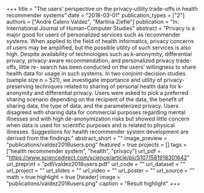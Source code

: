 +++
title = "The users’ perspective on the privacy-utility trade-offs in health recommender systems"
date = "2018-03-01"
publication_types = ["2"]
authors = ["André Calero Valdez", "Martina Ziefle"]
publication = "In: International Journal of Human-Computer Studies"
abstract = "Privacy is a major good for users of personalized services such as recommender systems. When applied to the field of health informatics, privacy concerns of users may be amplified, but the possible utility of such services is also high. Despite availability of technologies such as k-anonymity, differential privacy, privacy-aware recommendation, and personalized privacy trade-offs, little re- search has been conducted on the users’ willingness to share health data for usage in such systems. In two conjoint-decision studies (sample size n = 521), we investigate importance and utility of privacy-preserving techniques related to sharing of personal health data for k-anonymity and differential privacy. Users were asked to pick a preferred sharing scenario depending on the recipient of the data, the benefit of sharing data, the type of data, and the parameterized privacy. Users disagreed with sharing data for commercial purposes regarding mental illnesses and with high de-anonymization risks but showed little concern when data is used for scientific purposes and is related to physical illnesses. Suggestions for health recommender system development are derived from the findings."
abstract_short = ""
image_preview = "publications/valdez2018users.png"
featured = true
projects = []
tags = ["health recommender system", "health", "privacy"]
url_pdf = "https://www.sciencedirect.com/science/article/pii/S1071581918301642"
url_preprint = "pdf/valdez2018users.pdf"
url_code = ""
url_dataset = ""
url_project = ""
url_slides = ""
url_video = ""
url_poster = ""
url_source = ""
math = true
highlight = true
[header]
image = "publications/valdez2018users.png"
caption = "Result highlight"
+++
